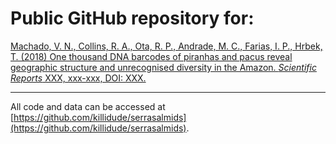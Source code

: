 # Public GitHub repository for: 

[Machado, V. N., Collins, R. A., Ota, R. P., Andrade, M. C., Farias, I. P., Hrbek, T. (2018) One thousand DNA barcodes of piranhas and pacus reveal geographic structure and unrecognised diversity in the Amazon. _Scientific Reports_ XXX, xxx-xxx, DOI: XXX.](http://dx.doi/XXX)

---

All code and data can be accessed at [https://github.com/killidude/serrasalmids](https://github.com/killidude/serrasalmids).